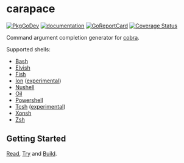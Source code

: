 # carapace

[![PkgGoDev](https://pkg.go.dev/badge/github.com/carapace-sh/carapace)](https://pkg.go.dev/github.com/carapace-sh/carapace)
[![documentation](https://img.shields.io/badge/&zwnj;-documentation-blue?logo=gitbook)](https://carapace-sh.github.io/carapace/)
[![GoReportCard](https://goreportcard.com/badge/github.com/carapace-sh/carapace)](https://goreportcard.com/report/github.com/carapace-sh/carapace)
[![Coverage Status](https://coveralls.io/repos/github/carapace-sh/carapace/badge.svg?branch=master)](https://coveralls.io/github/carapace-sh/carapace?branch=master)

Command argument completion generator for [cobra].

Supported shells:
- [Bash](https://www.gnu.org/software/bash/)
- [Elvish](https://elv.sh/)
- [Fish](https://fishshell.com/)
- [Ion](https://doc.redox-os.org/ion-manual/) ([experimental](https://github.com/carapace-sh/carapace/issues/88))
- [Nushell](https://www.nushell.sh/)
- [Oil](http://www.oilshell.org/)
- [Powershell](https://microsoft.com/powershell)
- [Tcsh](https://www.tcsh.org/) ([experimental](https://github.com/carapace-sh/carapace-sh/issues/331))
- [Xonsh](https://xon.sh/)
- [Zsh](https://www.zsh.org/)

## Getting Started

[Read], [Try] and [Build].

[Read]:https://pixi.carapace.sh
[Try]:./example/
[Build]:https://carapace-sh.github.io/carapace/carapace/gen.html

[cobra]:https://github.com/spf13/cobra

